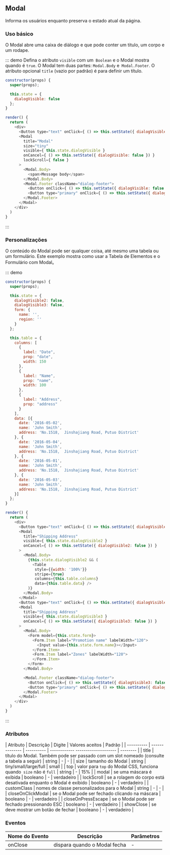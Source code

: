 ## Modal

Informa os usuários enquanto preserva o estado atual da página.

### Uso básico

O Modal abre uma caixa de diálogo e que pode conter um titulo, um corpo e um rodape.

::: demo Defina o atributo `visible` com um` Boolean` e o Modal mostra quando é `true`. O Modal tem duas partes: `Modal.Body` e` Modal.Footer`. O atributo opcional `title` (vazio por padrão) é para definir um título.

```js
constructor(props) {
  super(props);

  this.state = {
    dialogVisible: false
  };
}

render() {
  return (
    <div>
      <Button type="text" onClick={ () => this.setState({ dialogVisible: true }) }>Click to open the Modal</Button>
      <Modal
        title="Modal"
        size="tiny"
        visible={ this.state.dialogVisible }
        onCancel={ () => this.setState({ dialogVisible: false }) }
        lockScroll={ false }
      >
        <Modal.Body>
          <span>Message body</span>
        </Modal.Body>
        <Modal.Footer className="dialog-footer">
          <Button onClick={ () => this.setState({ dialogVisible: false }) }>Cancel</Button>
          <Button type="primary" onClick={ () => this.setState({ dialogVisible: false }) }>Confirm</Button>
        </Modal.Footer>
      </Modal>
    </div>
  )
}
```
:::

### Personalizações

O conteúdo do Modal pode ser qualquer coisa, até mesmo uma tabela ou um formulário. Este exemplo mostra como usar a Tabela de Elementos e o Formulário com Modal。

::: demo

```js
constructor(props) {
  super(props);

  this.state = {
    dialogVisible2: false,
    dialogVisible3: false,
    form: {
      name: '',
      region: ''
    }
  };

  this.table = {
    columns: [
      {
        label: "Date",
        prop: "date",
        width: 150
      },
      {
        label: "Name",
        prop: "name",
        width: 100
      },
      {
        label: "Address",
        prop: "address"
      }
    ],
    data: [{
      date: '2016-05-02',
      name: 'John Smith',
      address: 'No.1518,  Jinshajiang Road, Putuo District'
    }, {
      date: '2016-05-04',
      name: 'John Smith',
      address: 'No.1518,  Jinshajiang Road, Putuo District'
    }, {
      date: '2016-05-01',
      name: 'John Smith',
      address: 'No.1518,  Jinshajiang Road, Putuo District'
    }, {
      date: '2016-05-03',
      name: 'John Smith',
      address: 'No.1518,  Jinshajiang Road, Putuo District'
    }]
  };
}

render() {
  return (
    <div>
      <Button type="text" onClick={ () => this.setState({ dialogVisible2: true }) } type="text">Open a Table nested Modal</Button>
      <Modal
        title="Shipping Address"
        visible={ this.state.dialogVisible2 }
        onCancel={ () => this.setState({ dialogVisible2: false }) }
      >
        <Modal.Body>
          {this.state.dialogVisible2 && (
            <Table
             style={{width: '100%'}}
             stripe={true}
             columns={this.table.columns}
             data={this.table.data} />
          )}
        </Modal.Body>
      </Modal>
      <Button type="text" onClick={ () => this.setState({ dialogVisible3: true }) } type="text">Open a Form nested Modal</Button>
      <Modal
        title="Shipping Address"
        visible={ this.state.dialogVisible3 }
        onCancel={ () => this.setState({ dialogVisible3: false }) }
      >
        <Modal.Body>
          <Form model={this.state.form}>
            <Form.Item label="Promotion name" labelWidth="120">
              <Input value={this.state.form.name}></Input>
            </Form.Item>
            <Form.Item label="Zones" labelWidth="120">
            </Form.Item>
          </Form>
        </Modal.Body>

        <Modal.Footer className="dialog-footer">
          <Button onClick={ () => this.setState({ dialogVisible3: false }) }>Cancelar</Button>
          <Button type="primary" onClick={ () => this.setState({ dialogVisible3: false }) }>Enviar</Button>
        </Modal.Footer>
      </Modal>
    </div>
  )
}
```
:::

### Atributos

| Atributo | Descrição | Digite | Valores aceitos | Padrão |
| ---------- | -------------- | ---------- | ------------ -------------------- | -------- |
| title | título do Modal. Também pode ser passado com um slot nomeado (consulte a tabela a seguir) | string | - | - |
| size | tamanho do Modal | string | tiny/small/large/full | small |
| top | valor para `top` do Modal CSS, funciona quando` size` não é `full` | string | - | 15% |
| modal | se uma máscara é exibida | booleano | - | verdadeiro |
| lockScroll | se a rolagem do corpo está desativada enquanto o Modal é exibido | booleano | - | verdadeiro |
| customClass | nomes de classe personalizados para o Modal | string | - | - |
| closeOnClickModal | se o Modal pode ser fechado clicando na máscara | booleano | - | verdadeiro |
| closeOnPressEscape | se o Modal pode ser fechado pressionando ESC | booleano | - | verdadeiro |
| showClose | se deve mostrar um botão de fechar | booleano | - | verdadeiro |

### Eventos
| Nome do Evento | Descrição | Parâmetros |
| ---------- | -------- | ---------- |
| onClose | dispara quando o Modal fecha | - |
